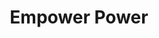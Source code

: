 ---
title: "Empower Power"

feat:
  types: ["Metapsionic"]
  description: |
    You can manifest powers to greater effect.
  benefit: |
    To use this feat, you must expend your psionic focus.

    You can empower a power. All variable, numeric effects of an empowered power are increased by one-half. An empowered power deals half again as much damage as normal, cures half again as many hit points, affects half again as many targets, and so forth, as appropriate. Augmented powers can also be empowered (multiply 1&#189; times the damage total of the augmented power). Saving throws and opposed checks (such as the one you make when you manifest _dispel psionics_) are not affected, nor are powers without random variables.

    Using this feat increases the power point cost of the power by 2. The power's total cost cannot exceed your manifester level.
---